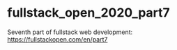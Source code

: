 # fullstack_open_2020_part7
Seventh part of fullstack web development: https://fullstackopen.com/en/part7
